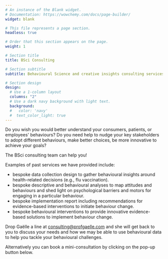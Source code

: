 ```yaml
---
# An instance of the Blank widget.
# Documentation: https://wowchemy.com/docs/page-builder/
widget: blank

# This file represents a page section.
headless: true

# Order that this section appears on the page.
weight: 1

# Section title
title: BSci Consulting

# Section subtitle
subtitle: Behavioural Science and creative insights consulting services

# Section design
design:
  # Use a 1-column layout
  columns: "2"
  # Use a dark navy background with light text.
  background:
  #   color: 'navy'
  #  text_color_light: true
---
```

Do you wish you would better understand your consumers, patients, or employees' behaviours? Do you need help to nudge your key stakeholders to adopt different behaviours, make better choices, be more innovative to achieve your goals?

The BSci consulting team can help you!

Examples of past services we have provided include:

- bespoke data collection design to gather behavioural insights around health-related decisions (e.g., flu vaccination).
- bespoke descriptive and behavioural analyses to map attitudes and behaviours and shed light on psychological barriers and motors for engaging in a particular behaviour.
- bespoke implementation report including recommendations for evidence-based interventions to initiate behaviour change.
- bespoke behavioural interventions to provide innovative evidence-based solutions to implement behaviour change.

Drop Gaëlle a line at [consulting@profgaelle.com](mailto:consulting@profgaelle.com) and she will get back to you to discuss your needs and how we may be able to use behavioural data to help you tackle your behavioural challenges.

Alternatively you can book a mini-consultation by clicking on the pop-up button below.

<!-- Calendly badge widget begin -->
<link href="https://assets.calendly.com/assets/external/widget.css" rel="stylesheet">
<script src="https://assets.calendly.com/assets/external/widget.js" type="text/javascript" async></script>
<script type="text/javascript">window.onload = function() { Calendly.initBadgeWidget({ url: 'https://calendly.com/profgaelle/15min', text: 'Schedule time with me', color: '#ef0d50', textColor: '#ffffff', branding: true }); }</script>
<!-- Calendly badge widget end -->
